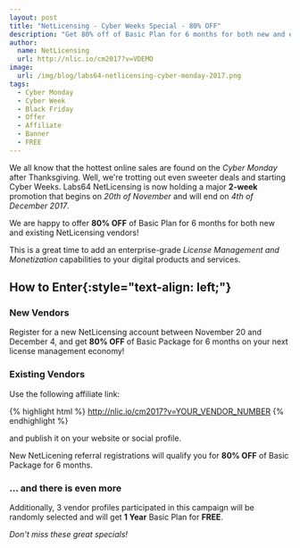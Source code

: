 ```yaml
---
layout: post
title: "NetLicensing - Cyber Weeks Special - 80% OFF"
description: "Get 80% off of Basic Plan for 6 months for both new and existing NetLicensing vendors!"
author:
  name: NetLicensing
  url: http://nlic.io/cm2017?v=VDEMO
image:
  url: /img/blog/labs64-netlicensing-cyber-monday-2017.png
tags:
  - Cyber Monday
  - Cyber Week
  - Black Friday
  - Offer
  - Affiliate
  - Banner
  - FREE
---
```


We all know that the hottest online sales are found on the *Cyber Monday* after Thanksgiving. Well, we're trotting out even sweeter deals and starting Cyber Weeks.
Labs64 NetLicensing is now holding a major **2-week** promotion that begins on *20th of November* and will end on *4th of December 2017*.

We are happy to offer **80% OFF** of Basic Plan for 6 months for both new and existing NetLicensing vendors!

This is a great time to add an enterprise-grade *License Management and Monetization* capabilities to your digital products and services.

## How to Enter{:style="text-align: left;"}

### New Vendors

Register for a new NetLicensing account between November 20 and December 4, and get **80% OFF** of Basic Package for 6 months on your next license management economy!

### Existing Vendors

Use the following affiliate link:

{% highlight html %}
http://nlic.io/cm2017?v=YOUR_VENDOR_NUMBER
{% endhighlight %}

and publish it on your website or social profile.

New NetLicening referral registrations will qualify you for **80% OFF** of Basic Package for 6 months.

### ... and there is even more

Additionally, 3 vendor profiles participated in this campaign will be randomly selected and will get **1 Year** Basic Plan for **FREE**.


*Don't miss these great specials!*
